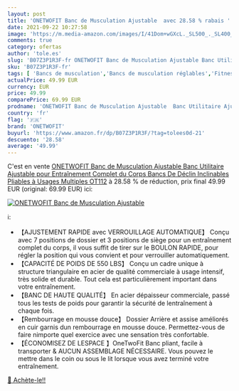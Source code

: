 ```yaml
---
layout: post
title: 'ONETWOFIT Banc de Musculation Ajustable  avec 28.58 % rabais '
date: 2021-09-22 10:27:58
image: 'https://m.media-amazon.com/images/I/41Dom+wGXcL._SL500_._SL400_.jpg'
comments: true
category: ofertas
author: 'tole.es'
slug: 'B07Z3P1R3F-fr ONETWOFIT Banc de Musculation Ajustable Banc Utilitaire...'
sku: 'B07Z3P1R3F-fr'
tags: [ 'Bancs de musculation','Bancs de musculation réglables','Fitness et Musculation','Musculation','Sports et Loisirs','onetwofit', ]
actualPrice: 49.99 EUR
currency: EUR
price: 49.99
comparePrice: 69.99 EUR
prodname: 'ONETWOFIT Banc de Musculation Ajustable  Banc Utilitaire Ajustable pour Entraînement Complet du Corps  Bancs De Déclin Inclinables Pliables à Usages Multiples OT112'
country: 'fr'
flag: '🇫🇷'
brand: 'ONETWOFIT'
buyurl: 'https://www.amazon.fr/dp/B07Z3P1R3F/?tag=tolees0d-21'
descuento: '28.58'
average: '49.99'
---
```


C'est en vente [ONETWOFIT Banc de Musculation Ajustable  Banc Utilitaire Ajustable pour Entraînement Complet du Corps  Bancs De Déclin Inclinables Pliables à Usages Multiples OT112](https://www.amazon.fr/dp/B07Z3P1R3F/?tag=tolees0d-21)  à  28.58 % de réduction, prix final  49.99 EUR (original: 69.99 EUR) ici:

[![ONETWOFIT Banc de Musculation Ajustable ](https://m.media-amazon.com/images/I/41Dom+wGXcL._SL500_._SL400_.jpg)](https://www.amazon.fr/dp/B07Z3P1R3F/?tag=tolees0d-21)

ℹ️:

- 【AJUSTEMENT RAPIDE avec VERROUILLAGE AUTOMATIQUE】 Conçu avec 7 positions de dossier et 3 positions de siège pour un entraînement complet du corps, il vous suffit de tirer sur le BOULON RAPIDE, pour régler la position qui vous convient et pour verrouiller automatiquement.
- 【CAPACITÉ DE POIDS DE 550 LBS】 Conçu un cadre unique à structure triangulaire en acier de qualité commerciale à usage intensif, très solide et durable. Tout cela est particulièrement important dans votre entraînement.
- 【BANC DE HAUTE QUALITÉ】 En acier dépaisseur commerciale, passé tous les tests de poids pour garantir la sécurité de lentraînement à chaque fois.
- 【Rembourrage en mousse douce】 Dossier Arrière et assise améliorés en cuir garnis dun rembourrage en mousse douce. Permettez-vous de faire nimporte quel exercice avec une sensation très confortable.
- 【ÉCONOMISEZ DE LESPACE 】OneTwoFit Banc pliant, facile à transporter & AUCUN ASSEMBLAGE NÉCESSAIRE. Vous pouvez le mettre dans le coin ou sous le lit lorsque vous avez terminé votre entraînement.

[🛒 Achète-le!!](https://www.amazon.fr/dp/B07Z3P1R3F/?tag=tolees0d-21)
